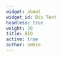 ```yaml
---
widget: about
widget_id: Bio Text
headless: true
weight: 20
title: BIO
active: true
author: admin
---
```

